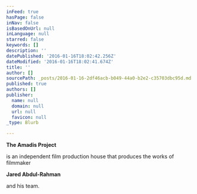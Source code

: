 ```yaml
---
inFeed: true
hasPage: false
inNav: false
isBasedOnUrl: null
inLanguage: null
starred: false
keywords: []
description: ''
datePublished: '2016-01-16T18:02:42.256Z'
dateModified: '2016-01-16T18:02:41.674Z'
title: ''
author: []
sourcePath: _posts/2016-01-16-2df46acb-b049-44a0-b2e2-c35703dbc95d.md
published: true
authors: []
publisher:
  name: null
  domain: null
  url: null
  favicon: null
_type: Blurb

---
```

**The Amadis Project**

is an independent film production house that produces the works of filmmaker

**Jared Abdul-Rahman**

and his team.